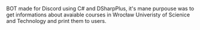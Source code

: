 BOT made for Discord using C# and DSharpPlus, it's mane purpouse was to get informations about avaiable courses in Wrocław Univeristy of Scienice and Technology and print them to users.
